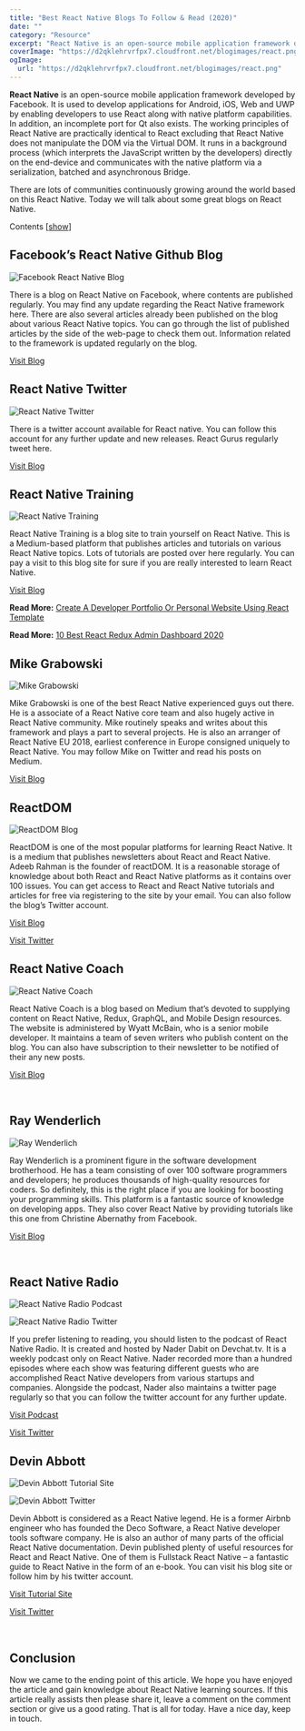 ```yaml
---
title: "Best React Native Blogs To Follow & Read (2020)"
date: ""
category: "Resource"
excerpt: "React Native is an open-source mobile application framework developed by Facebook.  It is used to develop applications for Android, iOS, Web and UWP by  enabling developers to use React along with native platform  capabilities."
coverImage: "https://d2qklehrvrfpx7.cloudfront.net/blogimages/react.png"
ogImage:
  url: "https://d2qklehrvrfpx7.cloudfront.net/blogimages/react.png"
---
```


**React Native** is an open-source mobile application framework developed by Facebook. It is used to develop applications for Android, iOS, Web and UWP by enabling developers to use React along with native platform capabilities. In addition, an incomplete port for Qt also exists. The working principles of React Native are practically identical to React excluding that React Native does not manipulate the DOM via the Virtual DOM. It runs in a background process (which interprets the JavaScript written by the developers) directly on the end-device and communicates with the native platform via a serialization, batched and asynchronous Bridge.

There are lots of communities continuously growing around the world based on this React Native. Today we will talk about some great blogs on React Native.

Contents [[show](https://redq.io/blog/best-react-native-blogs/?fbclid=IwAR00DnEt3Ga31ZeOX9cvrO3RRIRXNCcpBdSF6G2OLonUyvREXXsMG52myXs#)]

## Facebook’s React Native Github Blog

![Facebook React Native Blog](https://d2qklehrvrfpx7.cloudfront.net/blogimages/react1.png)

There is a blog on React Native on Facebook, where contents are published regularly. You may find any update regarding the React Native framework here. There are also several articles already been published on the blog about various React Native topics. You can go through the list of published articles by the side of the web-page to check them out. Information related to the framework is updated regularly on the blog.

<a href="https://reactnative.dev/blog" class="btn">Visit Blog</a>

## React Native Twitter

![React Native Twitter](https://d2qklehrvrfpx7.cloudfront.net/blogimages/react2.png)

There is a twitter account available for React native. You can follow this account for any further update and new releases. React Gurus regularly tweet here.

<a href="https://twitter.com/reactnative" class="btn">Visit Blog</a>

## React Native Training

![React Native Training](https://d2qklehrvrfpx7.cloudfront.net/blogimages/react3.png)

React Native Training is a blog site to train yourself on React Native. This is a Medium-based platform that publishes articles and tutorials on various React Native topics. Lots of tutorials are posted over here regularly. You can pay a visit to this blog site for sure if you are really interested to learn React Native.

<a href="https://medium.com/react-native-training" class="btn">Visit Blog</a>

**Read More:** [Create A Developer Portfolio Or Personal Website Using React Template](https://redq.io/blog/portfolio-personal-website-react-template/)

**Read More:** [10 Best React Redux Admin Dashboard 2020](https://redq.io/blog/react-redux-admin-dashboard/)

## Mike Grabowski

![Mike Grabowski](https://d2qklehrvrfpx7.cloudfront.net/blogimages/react4.png)

Mike Grabowski is one of the best React Native experienced guys out there. He is a associate of a React Native core team and also hugely active in React Native community. Mike routinely speaks and writes about this framework and plays a part to several projects. He is also an arranger of React Native EU 2018, earliest conference in Europe consigned uniquely to React Native. You may follow Mike on Twitter and read his posts on Medium.

<a href="https://twitter.com/grabbou" class="btn">Visit Blog</a>

## **ReactDOM**

![ReactDOM Blog](https://d2qklehrvrfpx7.cloudfront.net/blogimages/react5.png)

ReactDOM is one of the most popular platforms for learning React Native. It is a medium that publishes newsletters about React and React Native. Adeeb Rahman is the founder of reactDOM. It is a reasonable storage of knowledge about both React and React Native platforms as it contains over 100 issues. You can get access to React and React Native tutorials and articles for free via registering to the site by your email. You can also follow the blog’s Twitter account.

<a href="https://reactdom.com/" class="btn">Visit Blog</a>

<a href="https://twitter.com/ReactDOM" class="btn">Visit Twitter</a>

## React Native Coach

![React Native Coach](https://d2qklehrvrfpx7.cloudfront.net/blogimages/react6.png)

React Native Coach is a blog based on Medium that’s devoted to supplying content on React Native, Redux, GraphQL, and Mobile Design resources. The website is administered by Wyatt McBain, who is a senior mobile developer. It maintains a team of seven writers who publish content on the blog. You can also have subscription to their newsletter to be notified of their any new posts.

<a href="https://blog.reactnativecoach.com/" class="btn">Visit Blog</a>

​

## Ray Wenderlich

![Ray Wenderlich](https://d2qklehrvrfpx7.cloudfront.net/blogimages/react7.png)

Ray Wenderlich is a prominent figure in the software development brotherhood. He has a team consisting of over 100 software programmers and developers; he produces thousands of high-quality resources for coders. So definitely, this is the right place if you are looking for boosting your programming skills. This platform is a fantastic source of knowledge on developing apps. They also cover React Native by providing tutorials like this one from Christine Abernathy from Facebook.

<a href="https://www.raywenderlich.com/" class="btn">Visit Blog</a>

​

## React Native Radio

![React Native Radio Podcast](https://d2qklehrvrfpx7.cloudfront.net/blogimages/react8.png)

![React Native Radio Twitter](https://d2qklehrvrfpx7.cloudfront.net/blogimages/react9.png)

If you prefer listening to reading, you should listen to the podcast of React Native Radio. It is created and hosted by Nader Dabit on Devchat.tv. It is a weekly podcast only on React Native. Nader recorded more than a hundred episodes where each show was featuring different guests who are accomplished React Native developers from various startups and companies. Alongside the podcast, Nader also maintains a twitter page regularly so that you can follow the twitter account for any further update.

<a href="https://devchat.tv/react-native-radio/" class="btn">Visit Podcast</a>

<a href="https://twitter.com/R_N_Radio" class="btn">Visit Twitter</a>

## Devin Abbott

![Devin Abbott Tutorial Site](https://d2qklehrvrfpx7.cloudfront.net/blogimages/react10.png)

![Devin Abbott Twitter](https://d2qklehrvrfpx7.cloudfront.net/blogimages/react11.png)

Devin Abbott is considered as a React Native legend. He is a former Airbnb engineer who has founded the Deco Software, a React Native developer tools software company. He is also an author of many parts of the official React Native documentation. Devin published plenty of useful resources for React and React Native. One of them is Fullstack React Native – a fantastic guide to React Native in the form of an e-book. You can visit his blog site or follow him by his twitter account.

<a href="http://www.reactnativeexpress.com/" class="btn">Visit Tutorial Site</a>

<a href="https://twitter.com/dvnabbott" class="btn">Visit Twitter</a>

​

## Conclusion

Now we came to the ending point of this article. We hope you have enjoyed the article and gain knowledge about React Native learning sources. If this article really assists then please share it, leave a comment on the comment section or give us a good rating. That is all for today. Have a nice day, keep in touch.
